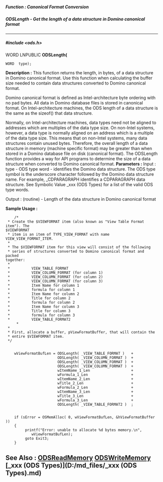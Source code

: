 ##### Function : Canonical Format Conversion
##### ODSLength - Get the length of a data structure in Domino canonical format
---
##### #include <ods.h>
WORD LNPUBLIC **ODSLength(**

	WORD  type);
**Description :**
This function returns the length, in bytes, of a data structure in Domino 
canonical format.  Use this function when calculating the buffer size needed to 
contain data structures converted to Domino canonical format.

Domino canonical format is defined as Intel-architecture byte ordering with no 
pad bytes.  All data in Domino database files is stored in canonical format. On 
Intel-architecture machines, the ODS length of a data structure is the same as 
the sizeof() that data structure.  

Normally, on Intel-architecture machines, data types need not be aligned to 
addresses which are multiples of the data type size.  On non-Intel systems, 
however, a data type is normally aligned on an address which is a multiple of 
the data type size.  This means that on non-Intel systems, many data structures 
contain unused bytes.  Therefore, the overall length of a data structure in 
memory (machine specific format) may be greater than when stored in a Domino 
database file on disk (canonical format).  The ODSLength function provides a 
way for API programs to determine the size of a data structure when converted 
to Domino canonical format.
**Parameters :**
Input :
type  -  ODS type word - identifies the Domino data structure.  The ODS type symbol is the underscore character followed by the Domino data structure name. For example,  _CDPARAGRAPH identifies a CDPARAGRAPH data structure. See Symbolic Value _xxx (ODS Types) for a list of the valid ODS type words.

Output :
(routine)  -  Length of the data structure in Domino canonical format


**Sample Usage :**
```
	/*
 * Create the $VIEWFORMAT item (also known as "View Table Format item"). The 
$VIEWFORMAT 
 * item is an item of TYPE_VIEW_FORMAT with name VIEW_VIEW_FORMAT_ITEM.
 *
 * The $VIEWFORMAT item for this view will consist of the following 
 * series of structures converted to Domino canonical format and packed 
together:
 *
 *          VIEW_TABLE_FORMAT
 *          VIEW_COLUMN_FORMAT (for column 1)
 *          VIEW_COLUMN_FORMAT (for column 2)
 *          VIEW_COLUMN_FORMAT (for column 3)
 *          Item Name for column 1
 *          formula for column 1
 *          Item Name for column 2
 *          Title for column 2
 *          formula for column 2
 *          Item Name for column 3
 *          Title for column 3
 *          formula for column 3
 *          VIEW_TABLE_FORMAT2
	 *
 *
 * First, allocate a buffer, pViewFormatBuffer, that will contain the 
 * entire $VIEWFORMAT item. 
 */
      

    wViewFormatBufLen = ODSLength( _VIEW_TABLE_FORMAT )   +
                        ODSLength( _VIEW_COLUMN_FORMAT )  +
                        ODSLength( _VIEW_COLUMN_FORMAT )  +
                        ODSLength( _VIEW_COLUMN_FORMAT )  +
                        wItemName_1_Len                   +
                        wFormula_1_Len                    +
                        wItemName_2_Len                   +
                        wTitle_2_Len                      +
                        wFormula_2_Len                    +
                        wItemName_3_Len                   +
                        wTitle_3_Len                      +
                        wFormula_3_Len                    +
                        ODSLength( _VIEW_TABLE_FORMAT2 )  ;
  

    if (sError = OSMemAlloc( 0, wViewFormatBufLen, &hViewFormatBuffer ))
    {
         printf("Error: unable to allocate %d bytes memory.\n", 
            wViewFormatBufLen);
         goto Exit3;
    }
```
**See Also :**
[ODSReadMemory](D:/md_files/ODSReadMemory.md)
[ODSWriteMemory](D:/md_files/ODSWriteMemory.md)
[_xxx (ODS Types)](D:/md_files/_xxx (ODS Types).md)
---
